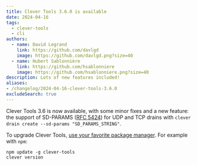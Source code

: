 ```yaml
---
title: Clever Tools 3.6.0 is available
date: 2024-04-16
tags:
  - clever-tools
  - cli
authors:
  - name: David Legrand
    link: https://github.com/davlgd
    image: https://github.com/davlgd.png?size=40
  - name: Hubert Sablonnière
    link: https://github.com/hsablonniere
    image: https://github.com/hsablonniere.png?size=40
description: Lots of new features included!
aliases:
- /changelog/2024-04-16-clever-tools-3.6.0
excludeSearch: true
---
```


Clever Tools 3.6 is now available, with some minor fixes and a new feature: the support of SD-PARAMS ([RFC 5424](https://www.rfc-editor.org/rfc/rfc5424.html)) for UDP and TCP drains with `clever drain create --sd-params "SD_PARAMS_STRING"`.

To upgrade Clever Tools, [use your favorite package manager](https://github.com/CleverCloud/clever-tools/blob/master/docs/setup-systems.md#how-to-install-clever-tools). For example with `npm`:

```
npm update -g clever-tools
clever version
```

